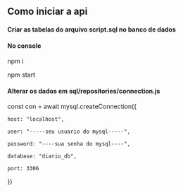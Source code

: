 ## Como iniciar a api

#### Criar as tabelas do arquivo script.sql no banco de dados 

#### No console
npm i

npm start

#### Alterar os dados em sql/repositories/connection.js
const con = await mysql.createConnection({

    host: "localhost",

    user: "-----seu usuario do mysql-----",

    password: "----sua senha do mysql----",

    database: "diario_db",

    port: 3306
})